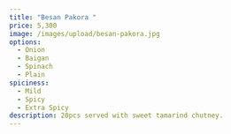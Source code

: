 ```yaml
---
title: "Besan Pakora "
price: 5,300
image: /images/upload/besan-pakora.jpg
options:
  - Onion
  - Baigan
  - Spinach
  - Plain
spiciness:
  - Mild
  - Spicy
  - Extra Spicy
description: 20pcs served with sweet tamarind chutney.
---
```

